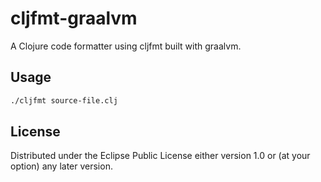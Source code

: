 # cljfmt-graalvm

A Clojure code formatter using cljfmt built with graalvm.

## Usage

```sh
./cljfmt source-file.clj
```

## License

Distributed under the Eclipse Public License either version 1.0 or (at
your option) any later version.
